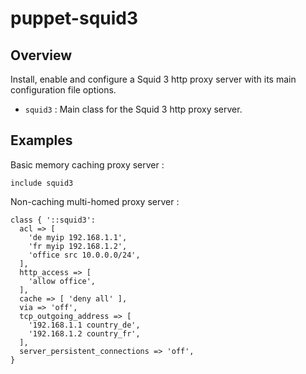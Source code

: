 # puppet-squid3

## Overview

Install, enable and configure a Squid 3 http proxy server with its main
configuration file options.

* `squid3` : Main class for the Squid 3 http proxy server.

## Examples

Basic memory caching proxy server :

```puppet
include squid3
```

Non-caching multi-homed proxy server :

```puppet
class { '::squid3':
  acl => [
    'de myip 192.168.1.1',
    'fr myip 192.168.1.2',
    'office src 10.0.0.0/24',
  ],
  http_access => [
    'allow office',
  ],
  cache => [ 'deny all' ],
  via => 'off',
  tcp_outgoing_address => [
    '192.168.1.1 country_de',
    '192.168.1.2 country_fr',
  ],
  server_persistent_connections => 'off',
}
```


